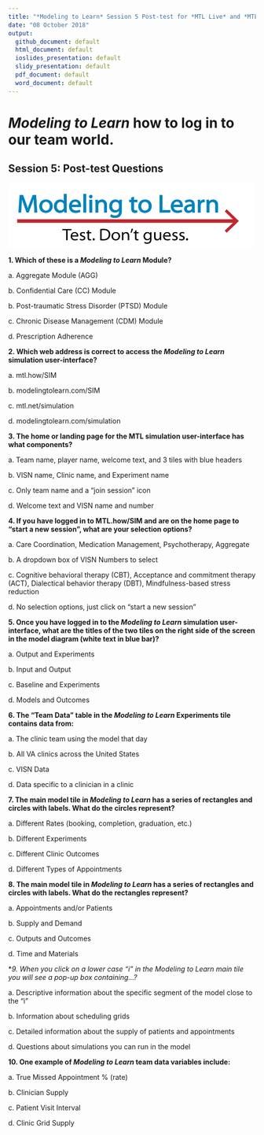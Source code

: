 ```yaml
---
title: "*Modeling to Learn* Session 5 Post-test for *MTL Live* and *MTL Video*"
date: "08 October 2018"
output: 
  github_document: default
  html_document: default
  ioslides_presentation: default
  slidy_presentation: default
  pdf_document: default
  word_document: default
---
```


# *Modeling to Learn* how to log in to our team world.
<!-- MTL Logo, HTML img tag -->
## Session 5: Post-test Questions	
<img src = "https://raw.githubusercontent.com/lzim/teampsd/teampsd_style/mtl_logo/mtl_testdontguess_sm.png"
     height = "130" width = "500">  
     
**1. Which of these is a *Modeling to Learn* Module?**

a. Aggregate Module (AGG)  

b. Confidential Care (CC) Module  

b. Post-traumatic Stress Disorder (PTSD) Module  

c. Chronic Disease Management (CDM) Module  

d. Prescription Adherence  


**2. Which web address is correct to access the *Modeling to Learn* simulation user-interface?**

a. mtl.how/SIM  

b. modelingtolearn.com/SIM  

c. mtl.net/simulation  

d. modelingtolearn.com/simulation  


**3. The home or landing page for the MTL simulation user-interface has what components?**

a. Team name, player name, welcome text, and 3 tiles with blue headers  

b. VISN name, Clinic name, and Experiment name  

c. Only team name and a “join session” icon  

d. Welcome text and VISN name and number 


**4. If you have logged in to MTL.how/SIM and are on the home page to “start a new session”, what are your selection options?**

a. Care Coordination, Medication Management, Psychotherapy, Aggregate  

b. A dropdown box of VISN Numbers to select  

c. Cognitive behavioral therapy (CBT), Acceptance and commitment therapy (ACT), Dialectical behavior therapy (DBT), Mindfulness-based stress reduction  

d. No selection options, just click on “start a new session”


**5. Once you have logged in to the *Modeling to Learn* simulation user-interface, what are the titles of the two tiles on the right side of the screen in the model diagram (white text in blue bar)?**

a. Output and Experiments  

b. Input and Output  

c. Baseline and Experiments  

d. Models and Outcomes  

		
**6. The “Team Data” table in the *Modeling to Learn* Experiments tile contains data from:**

a. The clinic team using the model that day  

b. All VA clinics across the United States  

c. VISN Data  

d. Data specific to a clinician in a clinic  
 
		
**7. The main model tile in *Modeling to Learn* has a series of rectangles and circles with labels. What do the circles represent?**

a. Different Rates (booking, completion, graduation, etc.)  

b. Different Experiments  

c. Different Clinic Outcomes  

d. Different Types of Appointments  

 	
**8. The main model tile in *Modeling to Learn* has a series of rectangles and circles with labels. What do the rectangles represent?**

a. Appointments and/or Patients  

b. Supply and Demand  

c. Outputs and Outcomes  

d. Time and Materials  


**9. When you click on a lower case “i” in the *Modeling to Learn* main tile you will see a pop-up box containing...?*

a. Descriptive information about the specific segment of the model close to the “i”  

b. Information about scheduling grids  

c. Detailed information about the supply of patients and appointments  

d. Questions about simulations you can run in the model  


**10. One example of *Modeling to Learn* team data variables include:**

a. True Missed Appointment % (rate)  

b. Clinician Supply 

c. Patient Visit Interval  

d. Clinic Grid Supply
 

